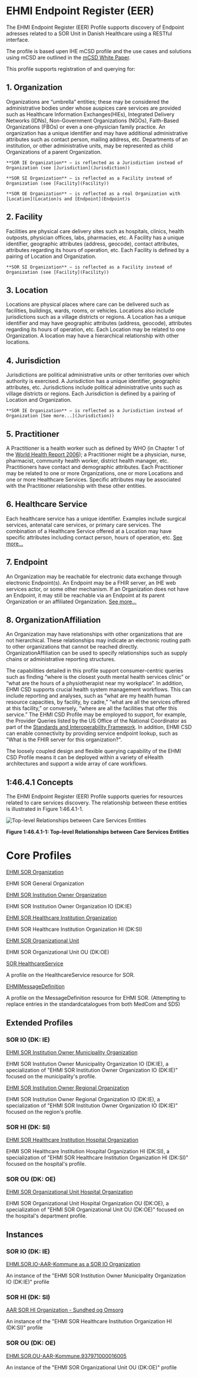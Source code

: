 # EHMI Endpoint Register (EER)

The EHMI Endpoint Register (EER) Profile supports discovery of Endpoint adresses related to a SOR Unit in Danish Healthcare using a RESTful interface.

The profile is based upen IHE mCSD profile and the use cases and solutions using mCSD are outlined in the [mCSD White Paper](https://profiles.ihe.net/ITI/papers/mCSD/index.html).

This profile supports registration of and querying for:

## 1. Organization

Organizations are “umbrella” entities; these may be considered the administrative bodies under whose auspices care services are provided such as Healthcare Information Exchanges(HIEs), Integrated Delivery Networks (IDNs), Non-Government Organizations (NGOs), Faith-Based Organizations (FBOs) or even a one-physician family practice. An organization has a unique identifier and may have additional administrative attributes such as contact person, mailing address, etc. Departments of an institution, or other administrative units, may be represented as child Organizations of a parent Organization.

    **SOR IE Organization** – is reflected as a Jurisdiction instead of Organization (see [Jurisdiction](Jurisdiction))

    **SOR SI Organization** – is reflected as a Facility instead of Organization (see [Facility](Facility))  

    **SOR OE Organization** – is reflected as a real Organization with [Location](Location)s and [Endpoint](Endpoint)s

## 2. Facility

Facilities are physical care delivery sites such as hospitals, clinics, health outposts, physician offices, labs, pharmacies, etc. A Facility has a unique identifier, geographic attributes (address, geocode), contact attributes, attributes regarding its hours of operation, etc. Each Facility is defined by a pairing of Location and Organization.

    **SOR SI Organization** – is reflected as a Facility instead of Organization (see [Facility](Facility))  

## 3. Location

Locations are physical places where care can be delivered such as facilities, buildings, wards, rooms, or vehicles. Locations also include jurisdictions such as a village districts or regions. A Location has a unique identifier and may have geographic attributes (address, geocode), attributes regarding its hours of operation, etc. Each Location may be related to one Organization. A location may have a hierarchical relationship with other locations.

## 4. Jurisdiction

Jurisdictions are political administrative units or other territories over which authority is exercised. A Jurisdiction has a unique identifier, geographic attributes, etc. Jurisdictions include political administrative units such as village districts or regions. Each Jurisdiction is defined by a pairing of Location and Organization.

    **SOR IE Organization** – is reflected as a Jurisdiction instead of Organization [See more...](Jurisdiction))

## 5. Practitioner

A Practitioner is a health worker such as defined by WHO (in Chapter 1 of the [World Health Report 2006](http://whqlibdoc.who.int/publications/2006/9241563176_eng.pdf)); a Practitioner might be a physician, nurse, pharmacist, community health worker, district health manager, etc. Practitioners have contact and demographic attributes. Each Practitioner may be related to one or more Organizations, one or more Locations and one or more Healthcare Services. Specific attributes may be associated with the Practitioner relationship with these other entities.

## 6. Healthcare Service

Each healthcare service has a unique identifier. Examples include surgical services, antenatal care services, or primary care services. The combination of a Healthcare Service offered at a Location may have specific attributes including contact person, hours of operation, etc. [See more...](Healthcare-Service)
    
## 7. Endpoint

An Organization may be reachable for electronic data exchange through electronic Endpoint(s). An Endpoint may be a FHIR server, an IHE web services actor, or some other mechanism. If an Organization does not have an Endpoint, it may still be reachable via an Endpoint at its parent Organization or an affiliated Organization. [See more...](Endpoint)

## 8. OrganizationAffiliation

An Organization may have relationships with other organizations that are not hierarchical. These relationships may indicate an electronic routing path to other organizations that cannot be reached directly. OrganizationAffiliation can be used to specify relationships such as supply chains or administrative reporting structures.

The capabilities detailed in this profile support consumer-centric queries such as finding “where is the closest youth mental health services clinic” or “what are the hours of a physiotherapist near my workplace”. In addition, EHMI CSD supports crucial health system management workflows. This can include reporting and analyses, such as “what are my health human resource capacities, by facility, by cadre,” “what are all the services offered at this facility,” or conversely, “where are all the facilities that offer this service.” The EHMI CSD Profile may be employed to support, for example, the Provider Queries listed by the US Office of the National Coordinator as part of the [Standards and
Interoperability Framework](https://www.healthit.gov/topic/interoperability/standards-interoperability-si-framework). In addition, EHMI CSD can enable connectivity by providing service endpoint lookup, such as "What is the FHIR server for this organization?".

The loosely coupled design and flexible querying capability of the EHMI CSD Profile means it can be deployed within a variety of eHealth architectures and support a wide array of care workflows.

## 1:46.4.1 Concepts

The EHMI Endpoint Register (EER) Profile supports queries for resources related to care services discovery. The relationship between these entities is illustrated in Figure 1:46.4.1-1.

![Top-level Relationships between Care Services Entities](mCSDRelationships.png)
<div style="clear: left;"></div>

**Figure 1:46.4.1-1: Top-level Relationships between Care Services Entities**

# Core Profiles

[EHMI SOR Organization](https://build.fhir.org/ig/medcomdk/dk-ehmi-mCSD/StructureDefinition-EHMI.SOR.Organization.html)

EHMI SOR General Organization

[EHMI SOR Institution Owner Organization](https://build.fhir.org/ig/medcomdk/dk-ehmi-mCSD/StructureDefinition-EHMI.SOR.InstitutionOwner.Organization.html)

EHMI SOR Institution Owner Organization IO (DK:IE)

[EHMI SOR Healthcare Institution Organization](https://build.fhir.org/ig/medcomdk/dk-ehmi-mCSD/StructureDefinition-EHMI.SOR.HealthcareInstitution.Organization.html)

EHMI SOR Healthcare Institution Organization HI (DK:SI)

[EHMI SOR Organizational Unit](https://build.fhir.org/ig/medcomdk/dk-ehmi-mCSD/StructureDefinition-EHMI.SOR.OrganizationalUnit.Organization.html)

EHMI SOR Organizational Unit OU (DK:OE)

[SOR HealthcareService](https://build.fhir.org/ig/medcomdk/dk-ehmi-mCSD/StructureDefinition-medcom.sor.HealthcareService.html)

A profile on the HealthcareService resource for SOR.

[EHMIMessageDefinition](https://build.fhir.org/ig/medcomdk/dk-ehmi-mCSD/StructureDefinition-EHMIMessageDefinition.html)

A profile on the MessageDefinition resource for EHMI SOR. (Attempting to replace entries in the standardcatalogues from both MedCom and SDS)


## Extended Profiles

### SOR IO (DK: IE)

[EHMI SOR Institution Owner Municipality Organization](https://build.fhir.org/ig/medcomdk/dk-ehmi-mCSD/StructureDefinition-EHMI.SOR.InstitutionOwner.Municipality.Organization.html)

EHMI SOR Institution Owner Municipality Organization IO (DK:IE), a specialization of "EHMI SOR Institution Owner Organization IO (DK:IE)" focused on the municipality's profile.

[EHMI SOR Institution Owner Regional Organization](https://build.fhir.org/ig/medcomdk/dk-ehmi-mCSD/StructureDefinition-EHMI.SOR.InstitutionOwner.Regional.Organization.html)

EHMI SOR Institution Owner Regional Organization IO (DK:IE), a specialization of "EHMI SOR Institution Owner Organization IO (DK:IE)" focused on the region's profile.

### SOR HI (DK: SI)

[EHMI SOR Healthcare Institution Hospital Organization](https://build.fhir.org/ig/medcomdk/dk-ehmi-mCSD/StructureDefinition-EHMI.SOR.HealthcareInstitution.Hospital.Organization.html)

EHMI SOR Healthcare Institution Hospital Organization HI (DK:SI), a specialization of "EHMI SOR Healthcare Institution Organization HI (DK:SI)" focused on the hospital's profile.

### SOR OU (DK: OE)

[EHMI SOR Organizational Unit Hospital Organization](https://build.fhir.org/ig/medcomdk/dk-ehmi-mCSD/StructureDefinition-EHMI.SOR.HospitalOUOrganization.Organization.html)

EHMI SOR Organizational Unit Hospital Organization OU (DK:OE), a specialization of "EHMI SOR Organizational Unit OU (DK:OE)" focused on the hospital's department profile.


## Instances

### SOR IO (DK: IE)

[EHMI.SOR.IO-AAR-Kommune as a SOR IO Organization](https://build.fhir.org/ig/medcomdk/dk-ehmi-mCSD/branches/main/Organization-EHMI.SOR.IO-AAR-Kommune.311000016009.html)

An instance of the "EHMI SOR Institution Owner Municipality Organization IO (DK:IE)" profile

### SOR HI (DK: SI)

[AAR SOR HI Organization - Sundhed og Omsorg](https://build.fhir.org/ig/medcomdk/dk-ehmi-mCSD/branches/main/Organization-EHMI.SOR.HI-AAR-Kommune.937961000016000.html)

An instance of the "EHMI SOR Healthcare Institution Organization HI (DK:SI)" profile

### SOR OU (DK: OE)

[EHMI.SOR.OU-AAR-Kommune.937971000016005](https://build.fhir.org/ig/medcomdk/dk-ehmi-mCSD/branches/main/Organization-EHMI.SOR.OU-AAR-Kommune.937971000016005.html)

An instance of the "EHMI SOR Organizational Unit OU (DK:OE)" profile
